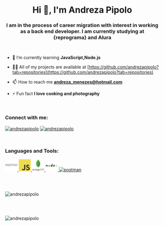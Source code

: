 <h1 align="center">Hi 👋, I'm Andreza Pipolo</h1>
<h3 align="center">I am in the process of career migration with interest in working as a back end developer. I am currently studying at {reprograma} and Alura</h3>
</br>

- 🌱 I’m currently learning **JavaScript,Node.js**

- 👨‍💻 All of my projects are available at [https://github.com/andrezapipolo?tab=repositories](https://github.com/andrezapipolo?tab=repositories)

- 📫 How to reach me **andreza_menezes@hotmail.com**

- ⚡ Fun fact **I love cooking and photography**

</br>
<h3 align="left">Connect with me:</h3>
<p align="left">
<a href="https://linkedin.com/in/andrezapipolo" target="blank"><img align="center" src="https://raw.githubusercontent.com/rahuldkjain/github-profile-readme-generator/master/src/images/icons/Social/linked-in-alt.svg" alt="andrezapipolo" height="30" width="40" /></a>
<a href="https://instagram.com/andrezapipolo" target="blank"><img align="center" src="https://raw.githubusercontent.com/rahuldkjain/github-profile-readme-generator/master/src/images/icons/Social/instagram.svg" alt="andrezapipolo" height="30" width="40" /></a>
</p>
</br>

<h3 align="left">Languages and Tools:</h3>
<p align="left"> <a href="https://expressjs.com" target="_blank" rel="noreferrer"> <img src="https://raw.githubusercontent.com/devicons/devicon/master/icons/express/express-original-wordmark.svg" alt="express" width="40" height="40"/> </a> <a href="https://developer.mozilla.org/en-US/docs/Web/JavaScript" target="_blank" rel="noreferrer"> <img src="https://raw.githubusercontent.com/devicons/devicon/master/icons/javascript/javascript-original.svg" alt="javascript" width="40" height="40"/> </a> <a href="https://www.mongodb.com/" target="_blank" rel="noreferrer"> <img src="https://raw.githubusercontent.com/devicons/devicon/master/icons/mongodb/mongodb-original-wordmark.svg" alt="mongodb" width="40" height="40"/> </a> <a href="https://nodejs.org" target="_blank" rel="noreferrer"> <img src="https://raw.githubusercontent.com/devicons/devicon/master/icons/nodejs/nodejs-original-wordmark.svg" alt="nodejs" width="40" height="40"/> </a> <a href="https://postman.com" target="_blank" rel="noreferrer"> <img src="https://www.vectorlogo.zone/logos/getpostman/getpostman-icon.svg" alt="postman" width="40" height="40"/> </a> </p>
</br>
</br>
<p><img align="center" src="https://github-readme-stats.vercel.app/api/top-langs?username=andrezapipolo&show_icons=true&locale=en&layout=compact" alt="andrezapipolo" /></p>

</br>
</br>
<p align="left"> <img src="https://komarev.com/ghpvc/?username=andrezapipolo&label=Profile%20views&color=0e75b6&style=flat" alt="andrezapipolo" /> </p>